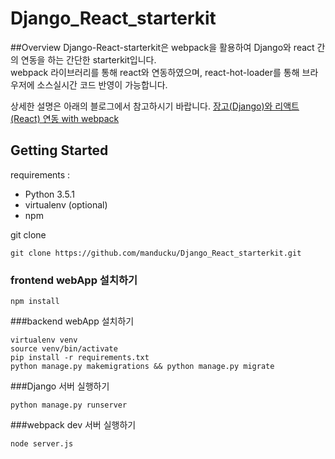 # Django_React_starterkit

##Overview
Django-React-starterkit은 webpack을 활용하여 Django와 react 간의 연동을 하는 간단한 starterkit입니다.   
webpack 라이브러리를 통해 react와 연동하였으며, react-hot-loader를 통해 브라우저에 소스실시간 코드 반영이 가능합니다.

상세한 설명은 아래의 블로그에서 참고하시기 바랍니다.
[장고(Django)와 리액트(React) 연동 with webpack](http://www.codegym.xyz/janggo-django-wa-riaegteu-react-yeondonghagi-with-webpack/)

## Getting Started
requirements :
* Python 3.5.1
*  virtualenv (optional)
*  npm

git clone 
```
git clone https://github.com/manducku/Django_React_starterkit.git
```

### frontend webApp 설치하기
```
npm install 
```

###backend webApp 설치하기
```
virtualenv venv
source venv/bin/activate
pip install -r requirements.txt
python manage.py makemigrations && python manage.py migrate
```

###Django 서버 실행하기 
```
python manage.py runserver
```

###webpack dev 서버 실행하기
```
node server.js
```

